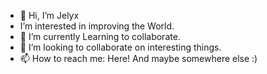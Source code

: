- 👋 Hi, I’m Jelyx
-  I’m interested in improving the World.
- 🌱 I’m currently Learning to collaborate.
- 💞️ I’m looking to collaborate on interesting things.
- 📫 How to reach me: Here! And maybe somewhere else :)

<!---
Jelyxx/Jelyxx is a ✨ special ✨ repository because its `README.md` (this file) appears on your GitHub profile.
You can click the Preview link to take a look at your changes.
--->
